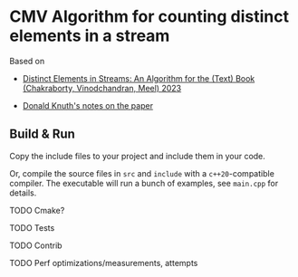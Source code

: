 # CMV Algorithm for counting distinct elements in a stream

Based on 

* [Distinct Elements in Streams: An Algorithm for
the (Text) Book (Chakraborty, Vinodchandran, Meel) 2023](https://arxiv.org/pdf/2301.10191)

* [Donald Knuth's notes on the paper](https://cs.stanford.edu/~knuth/papers/cvm-note.pdf)


## Build & Run

Copy the include files to your project and include them in your code.

Or, compile the source files in `src` and `include` with a `c++20`-compatible compiler. The executable will run a bunch of examples, see `main.cpp` for details.

TODO Cmake?

TODO Tests

TODO Contrib

TODO Perf optimizations/measurements, attempts
